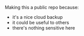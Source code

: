 Making this a public repo because: 
- it's a nice cloud backup 
- it could be useful to others
- there's nothing sensitive here